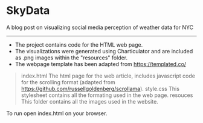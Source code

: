 # SkyData
A blog post on visualizing social media perception of weather data for NYC

-------------------------------------------------------------------------------
- The project contains code for the HTML web page. 
- The visualizations were generated using Charticulator and are included as .png images within the "resources" folder. 
- The webpage template has been adapted from https://templated.co/

> index.html
  The html page for the web article, includes javascript code for the scrolling format (adapted from https://github.com/russellgoldenberg/scrollama).
> style.css
  This stylesheet contains all the formating used in the web page.
> resouces
  This folder contains all the images used in the website.
  
  To run open index.html on your browser. 
